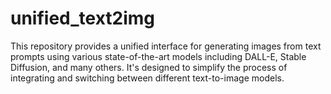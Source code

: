 # unified_text2img
This repository provides a unified interface for generating images from text prompts using various state-of-the-art models including DALL-E, Stable Diffusion, and many others. It's designed to simplify the process of integrating and switching between different text-to-image models.
